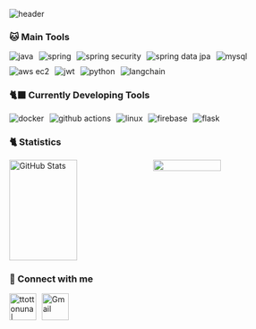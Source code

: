 ![header](https://capsule-render.vercel.app/api?type=waving&color=gradient&height=250&section=header&text=ttotto's%20Github&fontSize=90)

### 🐱 Main Tools
<div style="display: flex; flex-wrap: wrap; gap: 10px;">
  <img src="https://img.shields.io/badge/Java-007396?style=for-the-badge&logo=java&logoColor=white" alt="java"/>
  <img src="https://img.shields.io/badge/Spring-6DB33F?style=for-the-badge&logo=spring&logoColor=white" alt="spring"/>
  <img src="https://img.shields.io/badge/Spring%20Security-6DB33F?style=for-the-badge&logo=spring-security&logoColor=white" alt="spring security"/>
  <img src="https://img.shields.io/badge/Spring%20Data%20JPA-6DB33F?style=for-the-badge&logo=spring&logoColor=white" alt="spring data jpa"/>
  <img src="https://img.shields.io/badge/MySQL-4479A1?style=for-the-badge&logo=mysql&logoColor=white" alt="mysql"/>
  <img src="https://img.shields.io/badge/AWS%20EC2-FF9900?style=for-the-badge&logo=amazon-aws&logoColor=white" alt="aws ec2"/>
  <img src="https://img.shields.io/badge/JWT-000000?style=for-the-badge&logo=json-web-tokens&logoColor=white" alt="jwt"/>
  <img src="https://img.shields.io/badge/Python-3776AB?style=for-the-badge&logo=python&logoColor=white" alt="python"/>
  <img src="https://img.shields.io/badge/LangChain-1C3C3C?style=for-the-badge&logo=langchain&logoColor=white" alt="langchain"/>
</div>

### 🐈‍⬛ Currently Developing Tools
<div style="display: flex; flex-wrap: wrap; gap: 10px;">
  <img src="https://img.shields.io/badge/Docker-2496ED?style=for-the-badge&logo=docker&logoColor=white" alt="docker"/>
  <img src="https://img.shields.io/badge/GitHub%20Actions-2088FF?style=for-the-badge&logo=github-actions&logoColor=white" alt="github actions"/>
  <img src="https://img.shields.io/badge/Linux-FCC624?style=for-the-badge&logo=linux&logoColor=black" alt="linux"/>
  <img src="https://img.shields.io/badge/Firebase-FFCA28?style=for-the-badge&logo=firebase&logoColor=black" alt="firebase"/>
  <img src="https://img.shields.io/badge/Flask-000000?style=for-the-badge&logo=flask&logoColor=white" alt="flask"/>
</div>

### 🐈 Statistics
<div style="display: flex; gap: 10px;">
  <img alt="GitHub Stats" src="https://github-readme-stats.vercel.app/api?username=ANGELA&show_icons=true&theme=dark&hide_border=true" width="49%" height="180px"/>
 <img src="https://github-readme-stats.vercel.app/api/top-langs/?username=ydmins&hide=c%23,powershell,Mathematica,Ruby,Objective-C,Objective-C%2b%2b,Cuda&title_color=61dafb&text_color=ffffff&icon_color=61dafb&bg_color=20232a&langs_count=8&layout=compact&border_color=61dafb&hide_border=true" width="49%"/>
</div>

### 🐾 Connect with me
<div style="display: flex; gap: 10px;">
  <a href="https://velog.io/@ttottonuna">
    <img alt="ttottonuna | velog" width="48px" src="https://img.icons8.com/color/48/000000/blog.png" />
  </a>
  <a href="mailto:wpfkf4644@gmail.com">
    <img alt="Gmail" width="48px" src="https://img.icons8.com/color/48/000000/gmail-new.png" />
  </a>
</div>
